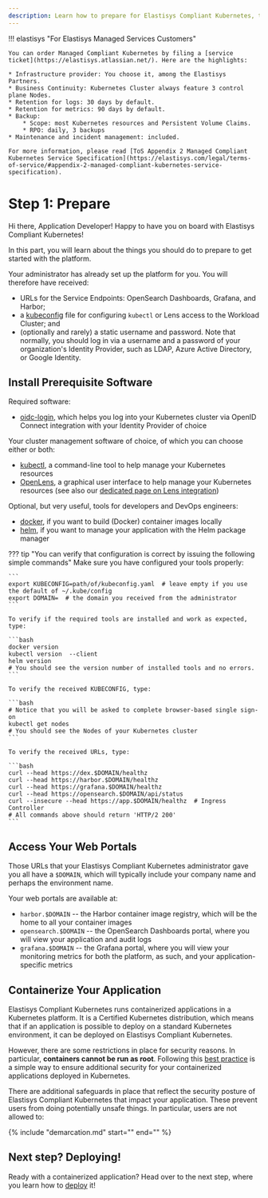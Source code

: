 ```yaml
---
description: Learn how to prepare for Elastisys Compliant Kubernetes, the security-hardened Kubernetes distribution
---
```


!!! elastisys "For Elastisys Managed Services Customers"

    You can order Managed Compliant Kubernetes by filing a [service ticket](https://elastisys.atlassian.net/). Here are the highlights:

    * Infrastructure provider: You choose it, among the Elastisys Partners.
    * Business Continuity: Kubernetes Cluster always feature 3 control plane Nodes.
    * Retention for logs: 30 days by default.
    * Retention for metrics: 90 days by default.
    * Backup:
        * Scope: most Kubernetes resources and Persistent Volume Claims.
        * RPO: daily, 3 backups
    * Maintenance and incident management: included.

    For more information, please read [ToS Appendix 2 Managed Compliant Kubernetes Service Specification](https://elastisys.com/legal/terms-of-service/#appendix-2-managed-compliant-kubernetes-service-specification).

# Step 1: Prepare

Hi there, Application Developer! Happy to have you on board with Elastisys Compliant Kubernetes!

In this part, you will learn about the things you should do to prepare to get started with the platform.

Your administrator has already set up the platform for you. You will therefore have received:

* URLs for the Service Endpoints: OpenSearch Dashboards, Grafana, and Harbor;
* a [kubeconfig](https://kubernetes.io/docs/concepts/configuration/organize-cluster-access-kubeconfig/) file for configuring `kubectl` or Lens access to the Workload Cluster; and
* (optionally and rarely) a static username and password. Note that normally, you should log in via a username and a password of your organization's Identity Provider, such as LDAP, Azure Active Directory, or Google Identity.

## Install Prerequisite Software

Required software:

* [oidc-login](https://github.com/int128/kubelogin), which helps you log into your Kubernetes cluster via OpenID Connect integration with your Identity Provider of choice

Your cluster management software of choice, of which you can choose either or both:

* [kubectl](https://kubernetes.io/docs/tasks/tools/install-kubectl/), a command-line tool to help manage your Kubernetes resources
* [OpenLens](https://github.com/MuhammedKalkan/OpenLens/releases), a graphical user interface to help manage your Kubernetes resources (see also our [dedicated page on Lens integration](kubernetes-ui.md))

Optional, but very useful, tools for developers and DevOps engineers:

* [docker](https://docs.docker.com/get-docker/), if you want to build (Docker) container images locally
* [helm](https://helm.sh/docs/intro/install/), if you want to manage your application with the Helm package manager


??? tip "You can verify that configuration is correct by issuing the following simple commands"
    Make sure you have configured your tools properly:

    ```
    export KUBECONFIG=path/of/kubeconfig.yaml  # leave empty if you use the default of ~/.kube/config
    export DOMAIN=  # the domain you received from the administrator
    ```

    To verify if the required tools are installed and work as expected, type:

    ```bash
    docker version
    kubectl version  --client
    helm version
    # You should see the version number of installed tools and no errors.
    ```

    To verify the received KUBECONFIG, type:

    ```bash
    # Notice that you will be asked to complete browser-based single sign-on
    kubectl get nodes
    # You should see the Nodes of your Kubernetes cluster
    ```

    To verify the received URLs, type:

    ```bash
    curl --head https://dex.$DOMAIN/healthz
    curl --head https://harbor.$DOMAIN/healthz
    curl --head https://grafana.$DOMAIN/healthz
    curl --head https://opensearch.$DOMAIN/api/status
    curl --insecure --head https://app.$DOMAIN/healthz  # Ingress Controller
    # All commands above should return 'HTTP/2 200'
    ```

## Access Your Web Portals

Those URLs that your Elastisys Compliant Kubernetes administrator gave you all have a `$DOMAIN`, which will typically include your company name and perhaps the environment name.

Your web portals are available at:

* `harbor.$DOMAIN` -- the Harbor container image registry, which will be the home to all your container images
* `opensearch.$DOMAIN` -- the OpenSearch Dashboards portal, where you will view your application and audit logs
* `grafana.$DOMAIN` -- the Grafana portal, where you will view your monitoring metrics for both the platform, as such, and your application-specific metrics

## Containerize Your Application

Elastisys Compliant Kubernetes runs containerized applications in a Kubernetes platform. It is a Certified Kubernetes distribution, which means that if an application is possible to deploy on a standard Kubernetes environment, it can be deployed on Elastisys Compliant Kubernetes.

However, there are some restrictions in place for security reasons. In particular, **containers cannot be run as root**. Following this [best practice](https://docs.docker.com/develop/develop-images/dockerfile_best-practices/#user) is a simple way to ensure additional security for your containerized applications deployed in Kubernetes.

There are additional safeguards in place that reflect the security posture of Elastisys Compliant Kubernetes that impact your application. These prevent users from doing potentially unsafe things. In particular, users are not allowed to:

{%
    include "demarcation.md"
    start="<!--safeguards-start-->"
    end="<!--safeguards-end-->"
%}

## Next step? Deploying!

Ready with a containerized application? Head over to the next step, where you learn how to [deploy](deploy.md) it!
